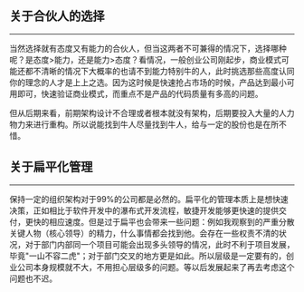 ## 关于合伙人的选择

---
当然选择就有态度又有能力的合伙人，但当这两者不可兼得的情况下，选择哪种呢？是态度>能力，还是能力>态度？看情况，一般创业公司刚起步，商业模式可能还都不清晰的情况下大概率的也请不到能力特别牛的人，此时挑选那些高度认同你的理念的人才是上上之选。因为这时候是快速抢占市场的时候，产品达到最小可用即可，快速验证商业模式，而重点不是产品的代码质量有多高的问题。

但从后期来看，前期架构设计不合理或者根本就没有架构，后期要投入大量的人力物力来进行重构。所以说能找到牛人尽量找到牛人，给与一定的股份也是在所不惜。

## 关于扁平化管理
---
保持一定的组织架构对于99%的公司都是必然的。扁平化的管理本质上是想快速决策，正如相比于软件开发中的瀑布式开发流程，敏捷开发能够更快速的提供交付，更快的相应速度。但是过于扁平也会带来一些问题：例如我观察到的严重分散关键人物（核心领导）的精力，什么事情都会找到他。会存在一些权责不清的状况，对于部门内部同一个项目可能会出现多头领导的情况，此时不利于项目发展，毕竟"一山不容二虎"；对于部门交叉的地方更是如此。所以层级是一定要有的，创业公司本身规模就不大，不用担心层级多的问题。等以后发展起来了再去考虑这个问题也不迟。

